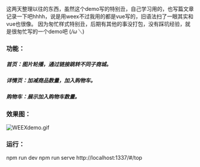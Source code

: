 
这两天整理以往的东西，虽然这个demo写的特别丑，自己学习用的，也写篇文章记录一下吧hhhh，说是用weex不过我用的都是vue写的，旧语法扫了一眼其实和vue也很像。
因为匆忙样式特别丑，后期有其他的事没打包，没有踩坑经验，就是很匆忙写的一个demo吧 (*/ω＼*)


### 功能：
##### 首页：图片轮播，通过链接跳转不同子商城。
##### 详情页：加减商品数量，加入购物车。
##### 购物车：展示加入购物车数量。
### 效果图：

![WEEXdemo.gif](http://upload-images.jianshu.io/upload_images/3888312-5f4a29367f6eb083.gif?imageMogr2/auto-orient/strip%7CimageView2/2/w/1240)

### 运行：
npm run dev
npm run serve
http://localhost:1337/#/top